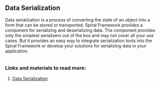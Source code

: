 ## Data Serialization

Data serialization is a process of converting the state of an object into a form that can be stored or transported. Spiral Framework provides a component for serializing and deserializing data. The component provides only the simplest serializers out of the box and may not cover all your use cases. But it provides an easy way to integrate serialization tools into the Spiral Framework or develop your solutions for serializing data in your application.

```php

```

### Links and materials to read more:
1. [Data Serialization](https://spiral.dev/docs/component-serializer/current/en)
